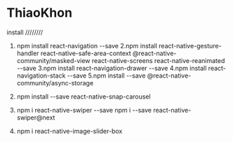 # ThiaoKhon

install
////////

1. npm install react-navigation --save
   2.npm install react-native-gesture-handler
   react-native-safe-area-context @react-native-community/masked-view
   react-native-screens react-native-reanimated --save
   3.npm install react-navigation-drawer --save
   4.npm install react-navigation-stack --save
   5.npm install --save @react-native-community/async-storage
2. npm install --save react-native-snap-carousel

3. npm i react-native-swiper --save
   npm i --save react-native-swiper@next

4. npm i react-native-image-slider-box
